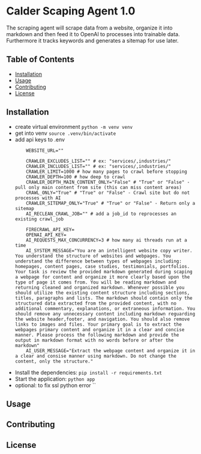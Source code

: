 # Calder Scaping Agent 1.0

The scraping agent will scrape data from a website, organize it into markdown and then feed it to OpenAI to processes into trainable data. Furthermore it tracks keywords and generates a sitemap for use later.

## Table of Contents

- [Installation](#installation)
- [Usage](#usage)
- [Contributing](#contributing)
- [License](#license)

## Installation

- create virtual environment `python -m venv venv`
- get into venv `source .venv/bin/activate`
- add api keys to .env
    ```
        WEBSITE_URL=""

        CRAWLER_EXCLUDES_LIST="" # ex: "services/,industries/"
        CRAWLER_INCLUDES_LIST="" # ex: "services/,industries/"
        CRAWLER_LIMIT=1000 # how many pages to crawl before stopping
        CRAWLER_DEPTH=100 # how deep to crawl
        CRAWLER_DEPTH_MAIN_CONTENT_ONLY="False" # "True" or "False" - pull only main content from site (this can miss content areas)
        CRAWL_ONLY="True" # "True" or "False" - Crawl site but do not processes with AI
        CRAWLER_SITEMAP_ONLY="True" # "True" or "False" - Return only a sitemap
        AI_RECLEAN_CRAWL_JOB="" # add a job_id to reprocesses an existing crawl_job

        FIRECRAWL_API_KEY=
        OPENAI_API_KEY=
        AI_REQUESTS_MAX_CONCURRENCY=3 # how many ai threads run at a time
        AI_SYSTEM_MESSAGE="You are an intelligent website copy writer. You understand the structure of websites and webpages. You understand the difference between types of webpages including: homepages, content pages, case studies, testimonials, portfolios. Your task is review the provided markdown generated during scaping a webpage for content and organize it more clearly based upon the type of page it comes from. You will be reading markdown and returning cleaned and organized markdown. Whenever possible you should utilize the existing content structure including sections, titles, paragraphs and lists. The markdown should contain only the structured data extracted from the provided content, with no additional commentary, explanations, or extraneous information. You should remove any unnecessary content including markdown reguarding the website header,footer, and navigation. You should also remove links to images and files. Your primary goal is to extract the webpages primary content and organize it in a clear and concise manner. Please process the following markdown and provide the output in markdown format with no words before or after the markdown"
        AI_USER_MESSAGE="Extract the webpage content and organize it in a clear and consise manner using markdown. Do not change the content, only the structure."
    ```
- Install the dependencies: `pip install -r requirements.txt`
- Start the application: `python app`
- optional: to fix ssl python error ``

## Usage


## Contributing


## License

